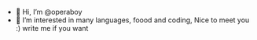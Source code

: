 - 👋 Hi, I’m @operaboy
- 👀 I’m interested in many languages, foood and coding,
  Nice to meet you :)
  write me if you want

<!---
operaboy/operaboy is a ✨ special ✨ repository because its `README.md` (this file) appears on your GitHub profile.
You can click the Preview link to take a look at your changes.
--->
